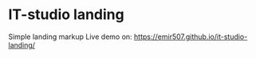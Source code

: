 # IT-studio landing
Simple landing markup
Live demo on: https://emir507.github.io/it-studio-landing/
